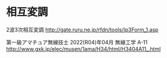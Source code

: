 # 相互変調

2波3次相互変調
http://gate.ruru.ne.jp/rfdn/tools/Ip3Form_1.asp

第一級アマチュア無線技士 2022(R04)年04月 無線工学 A-11
http://www.gxk.jp/elec/musen/1ama/H34/html/H3404A11_.html

